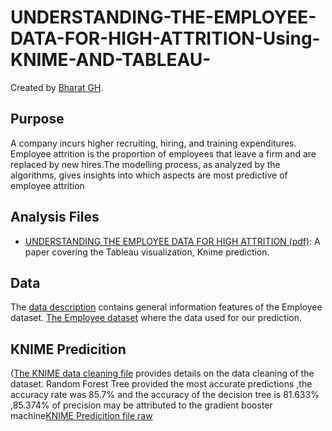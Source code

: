 # UNDERSTANDING-THE-EMPLOYEE-DATA-FOR-HIGH-ATTRITION-Using-KNIME-AND-TABLEAU-

Created by [Bharat GH](https://www.linkedin.com/in/bharatgh/).

## Purpose

A company incurs higher recruiting, hiring, and training expenditures. Employee attrition is the proportion of employees that leave a firm and are replaced by new hires.The modelling process, as analyzed by the algorithms, gives insights into which aspects are most predictive of employee attrition

## Analysis Files

* [UNDERSTANDING THE EMPLOYEE DATA FOR HIGH ATTRITION (pdf)](https://github.com/bharatperry/UNDERSTANDING-THE-EMPLOYEE-DATA-FOR-HIGH-ATTRITION-Using-KNIME-AND-TABLEAU-/blob/870816e795e79f789d2fcfe2a309cc6e13ce01ee/UNDERSTANDING%20THE%20EMPLOYEE%20DATA%20FOR%20HIGH%20ATTRITION.pdf): A paper covering the Tableau visualization, Knime prediction. 

## Data

The [data description](https://github.com/bharatperry/UNDERSTANDING-THE-EMPLOYEE-DATA-FOR-HIGH-ATTRITION-Using-KNIME-AND-TABLEAU-/blob/870816e795e79f789d2fcfe2a309cc6e13ce01ee/Employee%20Data%20Dictionary-1.docx) contains general information features of the Employee dataset.
[The Employee dataset](https://github.com/bharatperry/UNDERSTANDING-THE-EMPLOYEE-DATA-FOR-HIGH-ATTRITION-Using-KNIME-AND-TABLEAU-/blob/870816e795e79f789d2fcfe2a309cc6e13ce01ee/employee%20(1).xlsx) where the data used for our prediction.

## KNIME Predicition

([The KNIME data cleaning file](https://github.com/bharatperry/UNDERSTANDING-THE-EMPLOYEE-DATA-FOR-HIGH-ATTRITION-Using-KNIME-AND-TABLEAU-/blob/870816e795e79f789d2fcfe2a309cc6e13ce01ee/KNIME_project_data%20cleaning.knwf) provides details on the data cleaning of the dataset.
Random Forest Tree provided the most accurate predictions ,the accuracy rate was 85.7%  and the accuracy of the decision tree is 81.633% ,85.374% of precision may be attributed to the gradient booster machine[KNIME Predicition file raw](https://github.com/bharatperry/UNDERSTANDING-THE-EMPLOYEE-DATA-FOR-HIGH-ATTRITION-Using-KNIME-AND-TABLEAU-/blob/870816e795e79f789d2fcfe2a309cc6e13ce01ee/KNIME_prediction.knwf)
